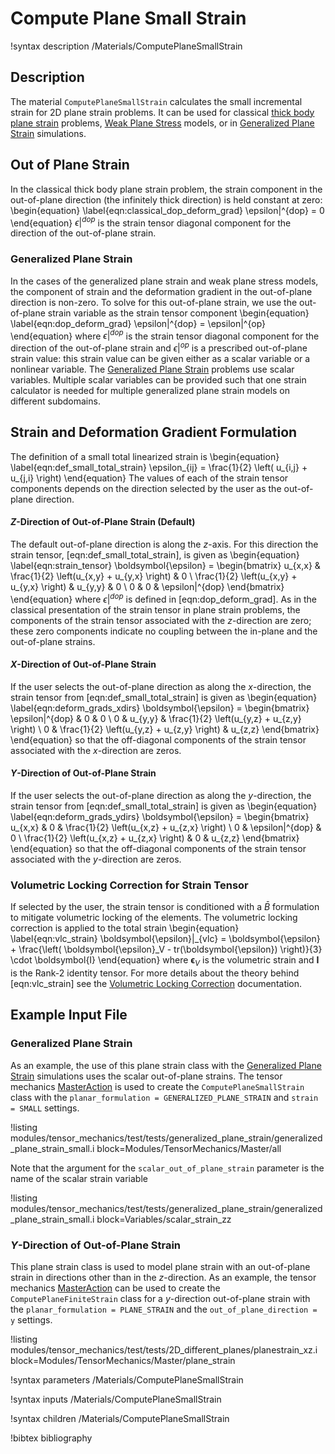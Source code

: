 # Compute Plane Small Strain

!syntax description /Materials/ComputePlaneSmallStrain

## Description

The material `ComputePlaneSmallStrain` calculates the small incremental
strain for 2D plane strain problems. It can be used for  classical
[thick body plane strain](https://en.wikipedia.org/wiki/Plane_stress)
problems, [Weak Plane Stress](Kernels/WeakPlaneStress.md) models, or in
[Generalized Plane Strain](tensor_mechanics/generalized_plane_strain.md) simulations.

## Out of Plane Strain

In the classical thick body plane strain problem, the strain
component in the out-of-plane direction (the infinitely thick
direction) is held constant at zero:
\begin{equation}
  \label{eqn:classical_dop_deform_grad}
  \epsilon|^{dop} = 0
\end{equation}
$\epsilon|^{dop}$ is the strain tensor diagonal component for the
direction of the out-of-plane strain.

### Generalized Plane Strain

In the cases of the generalized plane strain and weak plane stress models, the
component of strain and the deformation gradient in the out-of-plane direction
is non-zero. To solve for this out-of-plane strain, we use the out-of-plane
strain variable as the strain tensor component
\begin{equation}
  \label{eqn:dop_deform_grad}
  \epsilon|^{dop} = \epsilon|^{op}
\end{equation}
where $\epsilon|^{dop}$ is the strain tensor diagonal component for
the direction of the out-of-plane strain and $\epsilon|^{op}$ is a
prescribed out-of-plane strain value: this strain value can be
given either as a scalar variable or a nonlinear variable.
The [Generalized Plane Strain](tensor_mechanics/generalized_plane_strain.md)
problems use scalar variables. Multiple scalar variables can be provided such
that one strain calculator is needed for multiple generalized plane strain
models on different subdomains.


## Strain and Deformation Gradient Formulation

The definition of a small total linearized strain is
\begin{equation}
  \label{eqn:def_small_total_strain}
  \epsilon_{ij} = \frac{1}{2} \left( u_{i,j} + u_{j,i}  \right)
\end{equation}
The values of each of the strain tensor components depends on the direction
selected by the user as the out-of-plane direction.

#### $Z$-Direction of Out-of-Plane Strain (Default)

The default out-of-plane direction is along the $z$-axis. For this direction
the strain tensor, [eqn:def_small_total_strain], is given as
\begin{equation}
  \label{eqn:strain_tensor}
  \boldsymbol{\epsilon} = \begin{bmatrix}
                u_{x,x} & \frac{1}{2} \left(u_{x,y} + u_{y,x} \right) & 0 \\
                \frac{1}{2} \left(u_{x,y} + u_{y,x} \right) & u_{y,y} & 0 \\
                0 & 0 & \epsilon|^{dop}
              \end{bmatrix}
\end{equation}
where $\epsilon|^{dop}$ is defined in [eqn:dop_deform_grad].
As in the classical presentation of the strain tensor in plane
strain problems, the components of the strain tensor associated
with the $z$-direction are zero; these zero components indicate no
coupling between the in-plane and the out-of-plane strains.

#### $X$-Direction of Out-of-Plane Strain

If the user selects the out-of-plane direction as along the
$x$-direction, the strain tensor from [eqn:def_small_total_strain]
is given as
\begin{equation}
  \label{eqn:deform_grads_xdirs}
  \boldsymbol{\epsilon} = \begin{bmatrix}
                \epsilon|^{dop} & 0 & 0 \\
                0 & u_{y,y} & \frac{1}{2} \left(u_{y,z} + u_{z,y} \right) \\
                0 & \frac{1}{2} \left(u_{y,z} + u_{z,y} \right) & u_{z,z}
              \end{bmatrix}
\end{equation}
so that the off-diagonal components of the strain tensor associated
with the $x$-direction are zeros.

#### $Y$-Direction of Out-of-Plane Strain

If the user selects the out-of-plane direction as along the
$y$-direction, the strain tensor from [eqn:def_small_total_strain]
is given as
\begin{equation}
  \label{eqn:deform_grads_ydirs}
  \boldsymbol{\epsilon} = \begin{bmatrix}
                u_{x,x} & 0 & \frac{1}{2} \left(u_{x,z} + u_{z,x} \right) \\
                0 & \epsilon|^{dop} & 0 \\
                \frac{1}{2} \left(u_{x,z} + u_{z,x} \right) & 0 & u_{z,z}
              \end{bmatrix}
\end{equation}
so that the off-diagonal components of the strain tensor associated
with the $y$-direction are zeros.

### Volumetric Locking Correction for Strain Tensor

If selected by the user, the strain tensor is conditioned with
a $\bar{B}$ formulation to mitigate volumetric locking of the elements.
The volumetric locking correction is applied to the total strain
\begin{equation}
  \label{eqn:vlc_strain}
  \boldsymbol{\epsilon}|_{vlc} = \boldsymbol{\epsilon} + \frac{\left( \boldsymbol{\epsilon}_V - tr(\boldsymbol{\epsilon}) \right)}{3} \cdot \boldsymbol{I}
\end{equation}
where $\boldsymbol{\epsilon}_V$ is the volumetric strain and $\boldsymbol{I}$
is the Rank-2 identity tensor. For more details about the theory
behind [eqn:vlc_strain] see the
[Volumetric Locking Correction](/tensor_mechanics/VolumetricLocking.md)
documentation.

## Example Input File

### Generalized Plane Strain

As an example, the use of this plane strain class with the
[Generalized Plane Strain](tensor_mechanics/generalized_plane_strain.md)
simulations uses the scalar out-of-plane strains. The tensor mechanics
[MasterAction](/Modules/TensorMechanics/Master/index.md) is used to create the
`ComputePlaneSmallStrain` class with the `planar_formulation = GENERALIZED_PLANE_STRAIN`
and `strain = SMALL` settings.

!listing modules/tensor_mechanics/test/tests/generalized_plane_strain/generalized_plane_strain_small.i block=Modules/TensorMechanics/Master/all

Note that the argument for the `scalar_out_of_plane_strain` parameter is the
name of the scalar strain variable

!listing modules/tensor_mechanics/test/tests/generalized_plane_strain/generalized_plane_strain_small.i block=Variables/scalar_strain_zz

### $Y$-Direction of Out-of-Plane Strain

This plane strain class is used to model plane strain with an out-of-plane strain
in directions other than in the $z$-direction. As an example, the tensor mechanics
[MasterAction](/Modules/TensorMechanics/Master/index.md) can be used to create
the `ComputePlaneFiniteStrain` class for a $y$-direction out-of-plane strain with
the `planar_formulation = PLANE_STRAIN` and the `out_of_plane_direction = y`
settings.

!listing modules/tensor_mechanics/test/tests/2D_different_planes/planestrain_xz.i block=Modules/TensorMechanics/Master/plane_strain

!syntax parameters /Materials/ComputePlaneSmallStrain

!syntax inputs /Materials/ComputePlaneSmallStrain

!syntax children /Materials/ComputePlaneSmallStrain

!bibtex bibliography
